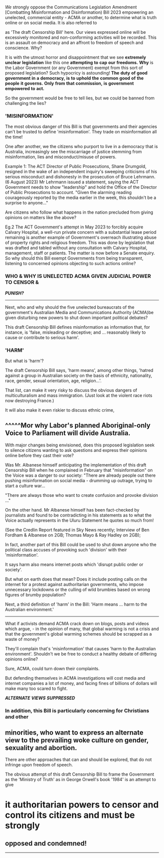 _We_ strongly oppose the Communications Legislation Amendment [Combatting
Misinformation and Disinformation) Bill 2023 empowering an unelected, commercial entity        -
ACMA or another, to determine what is truth online or on social media. It is also referred to

as 'The draft Censorship Bill' here. Our views expressed online will be excessively monitored
and non-conforming activities will be recorded. This is an assault on democracy and an
affront to freedom of speech and conscience. Why?

It is with the utmost horror and disappointment that we see **extremely** **unclear** **legislation**
like this one **attempting** **to** **cap** **our** **freedoms.** **Why** is the Labor Government (or any
Government) exempt from this sort of proposed legislation? Such hypocricy is astounding!
**The** **duty** **of** **good** **government** **in** **a** **democracy,** **is** **to** **uphold** **the** **common** **good** **of** **the**
**people** **it** **governs.** **Only** **from** **that** **commission,** **is** **government** **empowered** **to** **act.**

So the government would be free to tell lies, but we could be banned from challenging the
lies?

### 'MISINFORMATION'

The most obvious danger of this Bill is that governments and their agencies can't be trusted
to define 'misinformation'. They trade on misinformation all the time!

One after another, we the citizens who purport to live in a democracy that is Australia,
increasingly see the miscarriage of justice stemming from misinformation, lies and
misconduct/misuse of powers.

Example 1: The ACT Director of Public Prosecutions, Shane Drumgold, resigned in the wake of an
independent inquiry's sweeping criticisms of his serious misconduct and dishonesty in the
prosecution of Bruce Lehrmann. (6 August 2023) Mr Lehrmann issued a statement, saying the ACT
Government needs to show "leadership" and hold the Office of the Director of Public Prosecutions to
account. "Given the alarming reading courageously reported by the media earlier in the week, this
shouldn't be a surprise to anyone..."

Are citizens who follow what happens in the nation precluded from giving opinions on
matters like the above?

Eg.2 The ACT Government's attempt in May 2023 to forcibly acquire Calvary Hospital, a well-run
private concern with a substantial lease period remaining is another example of Government's
overreach illustrating abuse of property rights and religious freedom. This was done by legislation
that was drafted and tabled without any consultation with Calvary Hospital, management, staff or
patients. The matter is now before a Senate enquiry. So why should this Bill exempt Governments
from being transparent, listening to concerned opinions objecting to such actions online?

### WHO & WHY IS UNELECTED ACMA GIVEN JUDICIAL POWER TO CENSOR &

**_PUNISH?_**


-----

Next, who and why should the five unelected bureaucrats of the government's Australian
Media and Communications Authority (ACMA)be given disturbing new powers to shut down
important political debates?

This draft Censorship Bill defines misinformation as information that, for instance, is 'false,
misleading or deceptive; and ... reasonably likely to cause or contribute to serious harm'.

### 'HARM'

But what is 'harm'?

The draft Censorship Bill says, 'harm means', among other things, 'hatred against a group in
Australian society on the basis of ethnicity, nationality, race, gender, sexual orientation, age,
religion...'.

That list, can make it very risky to discuss the obvious dangers of multiculturalism and mass
immigration. (Just look at the violent race riots now destroying France.)

It will also make it even riskier to discuss ethnic crime,
## ^^^^^Mor why Labor's planned Aboriginal-only Voice to Parliament will divide Australia.

With major changes being envisioned, does this proposed legislation seek to silence citizens
wanting to ask questions and express their opinions online before they cast their vote?

Was Mr. Albanese himself anticipating the implementation of this draft Censorship Bill when
he complained in February that "misinformation" on the Voice was a danger to our society:
"There are already people out there pushing misinformation on social media        - drumming up
outrage, trying to start a culture war...

"There are always those who want to create confusion and provoke division ..."

On the other hand. Mr Albanese himself has been fact-checked by journalists and found to
be contradicting in his statements as to what the Voice actually represents in the Uluru
Statement he quotes so much from!

(See the Credlin Report featured in Sky News recently; Interview of Ben Fordham & Albanese on 2GB;
Thomas Mayo & Ray Hadley on 2GB);

In fact, another part of this Bill could be used to shut down anyone who the political class
accuses of provoking such 'division' with their 'misinformation'.

It says harm also means internet posts which 'disrupt public order or society'.

But what on earth does that mean? Does it include posting calls on the internet for a protest
against authoritarian governments, who impose unnecessary lockdowns or the culling of
wild brumbies based on wrong figures of brumby population?

Next, a third definition of 'harm' in the Bill: 'Harm means ... harm to the Australian
environment.'


-----

What if activists demand ACMA crack down on blogs, posts and videos which argue,      - in the
opinion of many, that global warming is not a crisis and that the government's global
warming schemes should be scrapped as a waste of money?

They'll complain that's 'misinformation' that causes 'harm to the Australian environment'.
Shouldn't we be free to conduct a healthy debate of differing opinions online?

Sure, ACMA, could turn down their complaints.

But defending themselves in ACMA investigations will cost media and internet companies a
lot of money, and facing fines of billions of dollars will make many too scared to fight.

**_ALTERNATE_** **_VIEWS_** **_SUPPRESSED_**

### In addition, this Bill is particularly concerning for Christians and other
## minorities, who want to express an alternate view to the prevailing woke culture on gender, sexuality and abortion.

 There are other approaches that can and should be explored, that do not infringe upon freedom of speech.

 The obvious attempt of this draft Censorship Bill to frame the Government as the 'Ministry of Truth' as in George Orwell's book '1984' is an attempt to give
# it authoritarian powers to censor and control its citizens and must be strongly
## opposed and condemned!


-----

